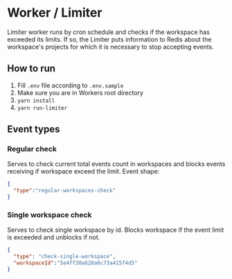 # Worker / Limiter

Limiter worker runs by cron schedule and checks if the workspace has exceeded its limits.
If so, the Limiter puts information to Redis about the workspace's projects for which it is necessary to stop accepting events.

## How to run

1. Fill `.env` file according to `.env.sample`
2. Make sure you are in Workers root directory
3. `yarn install`
4. `yarn run-limiter`

## Event types

### Regular check
Serves to check current total events count in workspaces and blocks events receiving if workspace exceed the limit.
Event shape:
```json
{
  "type":"regular-workspaces-check"
}
```

### Single workspace check
Serves to check single workspace by id. Blocks workspace if the event limit is exceeded and unblocks if not.
```json
{
  "type": "check-single-workspace",
  "workspaceId":"5e4ff30a628a6c73a415f4d5"
}
```
